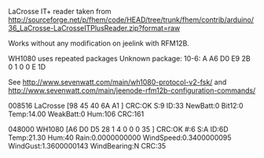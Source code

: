 LaCrosse IT+ reader
taken from http://sourceforge.net/p/fhem/code/HEAD/tree/trunk/fhem/contrib/arduino/36_LaCrosse-LaCrosseITPlusReader.zip?format=raw

Works without any modification on jeelink with RFM12B.

WH1080 uses repeated packages
Unknown package: 10-6: A A6 D0 E9 2B 0 1 0 0 E 1D 

See http://www.sevenwatt.com/main/wh1080-protocol-v2-fsk/
and
http://www.sevenwatt.com/main/jeenode-rfm12b-configuration-commands/

008516 LaCrosse [98 45 40 6A A1 ] CRC:OK S:9 ID:33 NewBatt:0 Bit12:0 Temp:14.00 WeakBatt:0 Hum:106 CRC:161


048000 WH1080 [A6 D0 D5 28 1 4 0 0 0 35 ] CRC:OK #:6 S:A ID:6D Temp:21.30 Hum:40 Rain:0.0000000000 WindSpeed:0.3400000095 WindGust:1.3600000143 WindBearing:N   CRC:35

